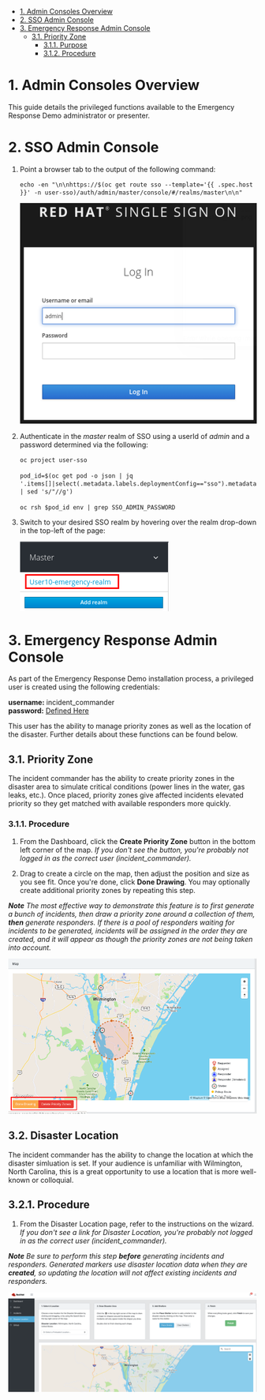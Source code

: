 - [1. Admin Consoles Overview](#1-admin-consoles-overview)
- [2. SSO Admin Console](#2-sso-admin-console)
- [3. Emergency Response Admin Console](#3-emergency-response-admin-console)
  - [3.1. Priority Zone](#31-priority-zone)
    - [3.1.1. Purpose](#311-purpose)
    - [3.1.2. Procedure](#312-procedure)


# 1. Admin Consoles Overview

This guide details the privileged functions available to the Emergency Response Demo administrator or presenter.

# 2. SSO Admin Console

1. Point a browser tab to the output of the following command:
   ```
   echo -en "\n\nhttps://$(oc get route sso --template='{{ .spec.host }}' -n user-sso)/auth/admin/master/console/#/realms/master\n\n"
   ```
   ![SSO Admin Login](images/sso_admin_login.png)



2.  Authenticate in the _master_ realm of SSO using a userId of _admin_ and a password determined via the following:
    ```
    oc project user-sso

    pod_id=$(oc get pod -o json | jq '.items[]|select(.metadata.labels.deploymentConfig=="sso").metadata.name' | sed 's/"//g')

    oc rsh $pod_id env | grep SSO_ADMIN_PASSWORD

    ```

3.  Switch to your desired SSO realm by hovering over the realm drop-down in the top-left of the page:
   
    ![Realm selection](images/sso_select_realm.png)

# 3. Emergency Response Admin Console

As part of the Emergency Response Demo installation process, a privileged user is created using the following credentials:

**username:** incident_commander <br/>
**password:** [Defined Here](https://github.com/Emergency-Response-Demo/install/blob/master/ansible/playbooks/group_vars/sso_theme_realm.yml#L7)


This user has the ability to manage priority zones as well as the location of the disaster. Further details about these functions can be found below.

## 3.1. Priority Zone

The incident commander has the ability to create priority zones in the disaster area to simulate critical conditions (power lines in the water, gas leaks, etc.). Once placed, priority zones give affected incidents elevated priority so they get matched with available responders more quickly.

### 3.1.1. Procedure

1. From the Dashboard, click the **Create Priority Zone** button in the bottom left corner of the map. *If you don't see the button, you're probably not logged in as the correct user (incident_commander).*

2. Drag to create a circle on the map, then adjust the position and size as you see fit. Once you're done, click **Done Drawing**. You may optionally create additional priority zones by repeating this step.

_**Note** The most effective way to demonstrate this feature is to first generate a bunch of incidents, then draw a priority zone around a collection of them, **then** generate responders. If there is a pool of responders waiting for incidents to be generated, incidents will be assigned in the order they are created, and it will appear as though the priority zones are not being taken into account._

![Create Priority Zone](images/create_priority_zone.png)

## 3.2. Disaster Location

The incident commander has the ability to change the location at which the disaster simluation is set. If your audience is unfamiliar with Wilmington, North Carolina, this is a great opportunity to use a location that is more well-known or colloquial.

## 3.2.1. Procedure

1. From the Disaster Location page, refer to the instructions on the wizard. *If you don't see a link for Disaster Location, you're probably not logged in as the correct user (incident_commander).*

_**Note** Be sure to perform this step **before** generating incidents and responders. Generated markers use disaster location data when they are **created**, so updating the location will not affect existing incidents and responders._

![Change Disaster Location](images/change_disaster_location.png)

